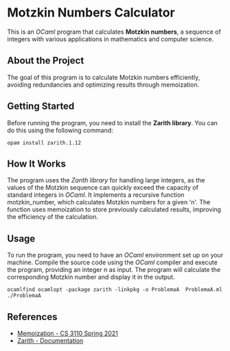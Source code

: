 # Motzkin Numbers Calculator

This is an _OCaml_ program that calculates **Motzkin numbers**, a sequence of integers with various applications in mathematics and computer science.

## About the Project

The goal of this program is to calculate Motzkin numbers efficiently, avoiding redundancies and optimizing results through memoization.

## Getting Started

Before running the program, you need to install the **Zarith library**. You can do this using the following command:

```bashrc
opam install zarith.1.12
```

## How It Works

The program uses the _Zarith library_ for handling large integers, as the values of the Motzkin sequence can quickly exceed the capacity of standard integers in _OCaml_.
It implements a recursive function motzkin_number, which calculates Motzkin numbers for a given 'n'. The function uses memoization to store previously calculated results, improving the efficiency of the calculation.

## Usage
To run the program, you need to have an _OCaml_ environment set up on your machine. Compile the source code using the _OCaml_ compiler and execute the program, providing an integer n as input. The program will calculate the corresponding Motzkin number and display it in the output.

```bashrc
ocamlfind ocamlopt -package zarith -linkpkg -o ProblemaA  ProblemaA.ml
./ProblemaA
```
## References

- [Memoization - CS 3110 Spring 2021](https://cs3110.github.io/textbook/chapters/ds/memoization.html)
- [Zarith - Documentation](https://docs.ocaml.pro/docs/LIBRARY.zarith@zarith.1.11/Z/index.html)
